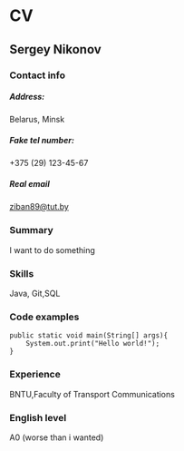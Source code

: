# CV

## Sergey Nikonov

### Contact info
##### Address:  
Belarus, Minsk
##### Fake tel number: 
+375 (29) 123-45-67
##### Real email
ziban89@tut.by

### Summary
I want to do something

### Skills
Java, Git,SQL

### Code examples
```
public static void main(String[] args){
    System.out.print("Hello world!");
}
```
 
### Experience
BNTU,Faculty of Transport Communications

### English level
A0 (worse than i wanted)


